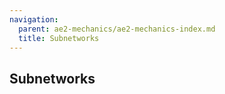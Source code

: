 ```yaml
---
navigation:
  parent: ae2-mechanics/ae2-mechanics-index.md
  title: Subnetworks
---
```

## Subnetworks